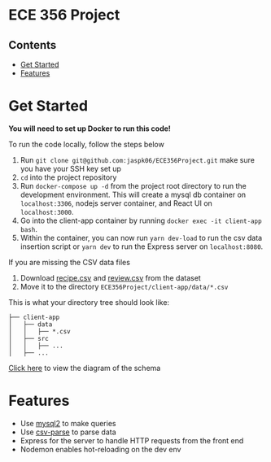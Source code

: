 # ECE 356 Project

## Contents
  - [Get Started](#get-started)
  - [Features](#features)

# Get Started

**You will need to set up Docker to run this code!**

To run the code locally, follow the steps below  
1. Run `git clone git@github.com:jaspk06/ECE356Project.git` make sure you have your SSH key set up
2. `cd` into the project repository  
3. Run `docker-compose up -d` from the project root directory to run the development environment. This will create a mysql db container on `localhost:3306`, nodejs server container, and React UI on `localhost:3000`.
4. Go into the client-app container by running `docker exec -it client-app bash`.
5. Within the container, you can now run `yarn dev-load` to run the csv data insertion script or `yarn dev` to run the Express server on `localhost:8080`.

If you are missing the CSV data files
1. Download [recipe.csv](https://www.kaggle.com/kanaryayi/recipe-ingredients-and-reviews?select=recipes.csv) and [review.csv](https://www.kaggle.com/kanaryayi/recipe-ingredients-and-reviews?select=reviews.csv) from the dataset
2. Move it to the directory `ECE356Project/client-app/data/*.csv`

This is what your directory tree should look like:
```
├── client-app
│   ├── data
│   │   ├── *.csv
│   ├── src
│   │   ├── ...
│   ├── ...
```

[Click here](https://dbdiagram.io/d/61a168448c901501c0d4b260) to view the diagram of the schema

# Features

- Use [mysql2](https://github.com/sidorares/node-mysql2) to make queries
- Use [csv-parse](https://github.com/adaltas/node-csv) to parse data
- Express for the server to handle HTTP requests from the front end
- Nodemon enables hot-reloading on the dev env

